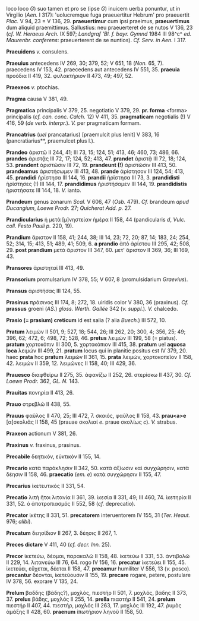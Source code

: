 loco loco *G*) suo tamen et pro se (ipse *G*) inuicem uerba ponuntur, ut
in Virgilio (*Aen.* I 317): 'uolucremque fuga praeuertitur Hebrum' pro
praeuertit *Plac.* V 94, 23 = V 136, 29. **praeuertimur** cum ipsi
praeimus, **praeuertimus** dum aliquid praemittimus. Sallustius: neu
praeuerteret de se nutos V 136, 23 (*cf. W. Heraeus Arch.* IX 597;
*Landgraf 'Bl. f. bayr. Gymnd* 1984 III 98^c^ *ed. Maurenbr. conferens*:
praeuerterent de se nuntios). *Cf. Serv. in Aen.* I 317.

**Praeuidens** *v.* consulens.

**Praeuius** antecedens IV 269, 30; 379, 52; V 651, 18 (*Non.* 65, 7).
praecedens IV 153, 42. praecedens aut antecedens IV 551, 35. **praeuia**
προόδια II 419, 32. φυλακτήριον II 473, 49; 497, 52.

**Praexeos** *v.* ptochias.

**Pragma** causa V 381, 49.

**Pragmatica** principalis V 379, 25. negotiatio V 379, 29. **pr.
forma** \<forma\> principalis (*cf. can. conc. Calch.* 12) V 411, 35.
**pragmaticam** negotialis (!) V 416, 59 (*de verb. interpr.*). *V.*
per pragmaticam formam.

**Prancatrius** (*uel* prancatarius) \[praemulcit plus lenit\] V 383, 16
(pancratiarius\*\*, praemulcet plus l.).

**Prandeo** ἀριστῶ II 244, 41; III 73, 15; 124, 51; 413, 46; 460, 73;
486, 66. **prandes** ἀριστᾷς III 72, 17; 124, 52; 413, 47. **prandet**
ἀριστᾷ III 72, 18; 124, 53. **prandent** ἀριστῶσιν III 72, 19.
**prandeunt (!)** ἀριστῶσιν III 413, 50. **prandeamus** ἀριστήσωμεν III
413, 48. **prande** ἀρίστησον III 124, 54; 413, 45. **prandidi** ἠρίστησα
III 144, 16. **prandii** ἠρίστησα III 73, 3. **prandidisti** ἠρίστησες
(!) III 144, 17. **prandidimus** ἠριστήσαμεν III 144, 19.
**prandidistis** ἠριστήσατε III 144, 18. *V.* ianto.

**Prandeum** genus zonarum *Scal.* V 606, 47 (*Osb.* 479). *Cf.*
brandeum *apud Ducangium*, *Loewe Prodr.* 27; *Quicherat Add. p.* 27.

**Prandicularius** ἡ μετὰ \[μ\]νηστείαν ἡμέρα II 158, 44 (pandicularis
*d*, *Vulc. coll. Festo Pauli p.* 220, 19).

**Prandium** ἄριστον II 158, 41; 244, 38; III 14, 23; 72, 20; 87, 14;
183, 24; 254, 52; 314, 15; 413, 51; 489, 41; 509, 6. **a prandio** ἀπὸ
ἀρίστου III 295, 42; 508, 29. **post prandium** μετὰ ἄριστον III 347,
60. μετ' ἄριστον II 369, 36; III 169, 43.

**Pransores** ἀριστηταί III 413, 49.

**Pransorium** promulsarium IV 378, 55; V 607, 8 (promulsidarium
*Graevius*).

**Pransus** ἀριστήσας III 124, 55.

**Prasinus** πράσινος III 174, 8; 272, 18.
uiridis color V 380, 36 (praxinus). *Cf.* **prassus** groeni (*AS.*)
*gloss. Werth. Gallée* 342 (*v. suppl.*). *V.* chalcedo.

**Prasio (= prasium) creticum** id est salia (? alia *Buech.*) III
572, 10.

**Pratum** λειμών II 501, 9; 527, 18; 544, 26; III 262, 20; 300, 4; 356,
25; 49; 396, 62; 472, 6; 498, 72; 528, 46. **pretus** λειμών III 199, 58
(= piatus). **pratum** χορτοκόπιν III 300, 5. χορτοκόπιον III 415, 38.
**pratum** uel **aquosa loca** λειμών III 499, 21. **pratum** locus qui
in planitie positus est IV 379, 20. haec **prata** hoc **pratum** λειμών
II 361, 15. **prata** λειμών, χορτοκοπεῖον II 158, 42. λειμών II 359, 12.
λειμῶνες II 158, 40; III 429, 36.

**Prauesco** διαφθείρω II 275, 35. ἀφανίζω II 252, 26. στερίσκω II 437,
30. *Cf. Loewe Prodr.* 362, *GL. N.* 143.

**Prauitas** πονηρία II 413, 26.

**Prauo** στρεβλῶ II 438, 55.

**Prauus** φαῦλος II 470, 25; III 472, 7. σκαιός, φαῦλος II 158, 43.
**prau\<a\>e** \[α\]σκολιᾶς II 158, 45 (prauae σκολιαί *e.* praue σκολίως
*c*). *V.* strabus.

**Praxeon** actionum V 381, 26.

**Praxinus** *v.* fraxinus, prasinus.

**Precabile** δεητικόν, εὐκτικόν II 155, 14.

**Precario** κατὰ παράκλησιν II 342, 50. κατὰ ἀξίωσιν καὶ συγχώρησιν,
κατὰ δέησιν II 158, 46. **praecatio** (*em. e*) κατὰ συγχώρησιν II 155,
47.

**Precarius** ἱκετευτικός II 331, 54.

**Precatio** λιτὴ ἤτοι λιτανία II 361, 39. ἱκεσία II 331, 49; III 460,
74. ἱκετηρία II 331, 52. ὁ άποτροπιασμός II 552, 58 (*cf.* deprecatio).

**Precator** ἱκέτης II 331, 51. **precatorem** interuentorem IV 155, 31
(*Ter. Heaut.* 976; *alibi*).

**Precatum** δεησίδιον II 267, 3. δέησις II 267, 1.

**Preces dictare** V 411, 40 (*cf. decr. Inn.* 25).

**Precor** ἱκετεύω, δέομαι, παρακαλῶ II 158, 48. ἱκετεύω II 331, 53.
ἀντιβολῶ II 229, 14. λιτανεύω III 76, 64. rogo IV 156, 16. **precatur**
ἱκετεύει II 155, 45. ἱκετεύει, εὔχεται, δέεται II 158, 47.
**precamur** humiliter V 556, 13 (*v.* posco). **precantur** δέονται,
ἱκετεύουσιν II 155, 19. **precare** rogare, petere, postulare IV 378,
56. exorare V 135, 24.

**Prelum** βαδδης (βάδης?), μοχλός, πιεστήρ II 501, 7. μοχλός, βάδης II
373, 37. **prelus** βάδης, μοχλός II 255, 14. **prella** πιαστήρ II 541,
24. **prelum** πιεστήρ II 407, 44. πιεστήρ, μοχλός III 263, 17. μοχλός
III 192, 47. ῥυμὸς ἁμάξης II 428, 60. **praenum** ἰπωτήριον ληνοῦ II
158, 50.
